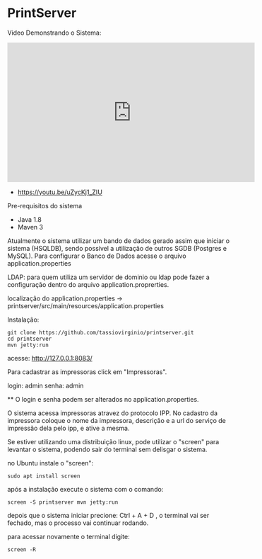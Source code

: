 # PrintServer

Video Demonstrando o Sistema:

<iframe width="560" height="315" src="https://www.youtube.com/embed/uZycKj1_ZIU?rel=0" frameborder="0" allowfullscreen></iframe>

- https://youtu.be/uZycKj1_ZIU

Pre-requisitos do sistema
 - Java 1.8 
 - Maven 3
 
 Atualmente o sistema utilizar um bando de dados gerado assim que iniciar o sistema (HSQLDB), sendo possível a utilização de outros SGDB (Postgres e MySQL). Para configurar o Banco de Dados acesse o arquivo application.properties
 
 LDAP: para quem utiliza um servidor de dominio ou ldap pode fazer a configuração dentro do arquivo application.proprerties.
 
 localização do application.properties -> printserver/src/main/resources/application.properties
 
 Instalação:

 ```shell
 git clone https://github.com/tassiovirginio/printserver.git
 cd printserver
 mvn jetty:run
```
 
 acesse: http://127.0.0.1:8083/
 
 Para cadastrar as impressoras click em "Impressoras".
 
 login: admin
 senha: admin
 
 ** O login e senha podem ser alterados no application.properties.
  
 O sistema acessa impressoras atravez do protocolo IPP. No cadastro da impressora coloque o nome da impressora, descrição e a url do serviço de impressão dela pelo ipp, e ative a mesma.
 
 Se estiver utilizando uma distribuição linux, pode utilizar o "screen" para levantar o sistema, podendo sair do terminal sem delisgar o sistema.
 
 no Ubuntu instale o "screen":
 
```shell
sudo apt install screen
```
 após a instalação execute o sistema com o comando:
 
```shell
screen -S printserver mvn jetty:run
``` 

depois que o sistema iniciar precione: Ctrl + A + D   , o terminal vai ser fechado, mas o processo vai continuar rodando.
 
para acessar novamente o terminal digite:

```shell
screen -R 
```